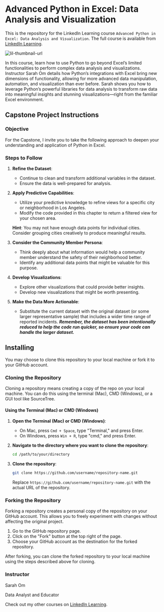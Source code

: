 # Advanced Python in Excel: Data Analysis and Visualization
This is the repository for the LinkedIn Learning course `Advanced Python in Excel: Data Analysis and Visualization`. The full course is available from [LinkedIn Learning][lil-course-url].

![lil-thumbnail-url]

In this course, learn how to use Python to go beyond Excel’s limited functionalities to perform complex data analysis and visualizations. Instructor Sarah Om details how Python’s integrations with Excel bring new dimensions of functionality, allowing for more advanced data manipulation, automation, and visualization than ever before. Sarah shows you how to leverage Python’s powerful libraries for data analysis to transform raw data into meaningful insights and stunning visualizations—right from the familiar Excel environment.

## Capstone Project Instructions

### Objective
For the Capstone, I invite you to take the following approach to deepen your understanding and application of Python in Excel.

### Steps to Follow

1. **Refine the Dataset**:
   - Continue to clean and transform additional variables in the dataset.
   - Ensure the data is well-prepared for analysis.

2. **Apply Predictive Capabilities**:
   - Utilize your predictive knowledge to refine views for a specific city or neighborhood in Los Angeles.
   - Modify the code provided in this chapter to return a filtered view for your chosen area.

   **Hint**: You may not have enough data points for individual cities. Consider grouping cities creatively to produce meaningful results.

3. **Consider the Community Member Persona**:
   - Think deeply about what information would help a community member understand the safety of their neighborhood better.
   - Identify any additional data points that might be valuable for this purpose.

4. **Develop Visualizations**:
   - Explore other visualizations that could provide better insights.
   - Develop new visualizations that might be worth presenting.

5. **Make the Data More Actionable**:
   - Substitute the current dataset with the original dataset (or some larger representative sample) that includes a wider time range of reported incidents. ***Remember, the dataset has been intentionally reduced to help the code run quicker, so ensure your code can handle the larger dataset.***

## Installing
You may choose to clone this repository to your local machine or fork it to your GitHub account.

### Cloning the Repository

Cloning a repository means creating a copy of the repo on your local machine. You can do this using the terminal (Mac), CMD (Windows), or a GUI tool like SourceTree.

#### Using the Terminal (Mac) or CMD (Windows)

1. **Open the Terminal (Mac) or CMD (Windows)**:
   - On Mac, press `Cmd + Space`, type "Terminal," and press Enter.
   - On Windows, press `Win + R`, type "cmd," and press Enter.

2. **Navigate to the directory where you want to clone the repository**:
   ```bash
   cd /path/to/your/directory

3. **Clone the repository**:
   ```bash
   git clone https://github.com/username/repository-name.git
   ```
   Replace `https://github.com/username/repository-name.git` with the actual URL of the repository.

### Forking the Repository
Forking a repository creates a personal copy of the repository on your GitHub account. This allows you to freely experiment with changes without affecting the original project.

1. Go to the GitHub repository page.
2. Click on the "Fork" button at the top right of the page.
3. Choose your GitHub account as the destination for the forked repository.

After forking, you can clone the forked repository to your local machine using the steps described above for cloning.

### Instructor

Sarah Om

Data Analyst and Educator

                            

Check out my other courses on [LinkedIn Learning](https://www.linkedin.com/learning/instructors/sarah-om?u=104).


[0]: # (Replace these placeholder URLs with actual course URLs)

[lil-course-url]: https://www.linkedin.com/learning/advanced-python-in-excel-data-analysis-and-visualization
[lil-thumbnail-url]: https://media.licdn.com/dms/image/D4D0DAQENZljX71ArEQ/learning-public-crop_675_1200/0/1721771083260?e=2147483647&v=beta&t=R_JsAGe6pKU-R8d-2pEe10JJom1lgl8x12SALEVZ5Sk

